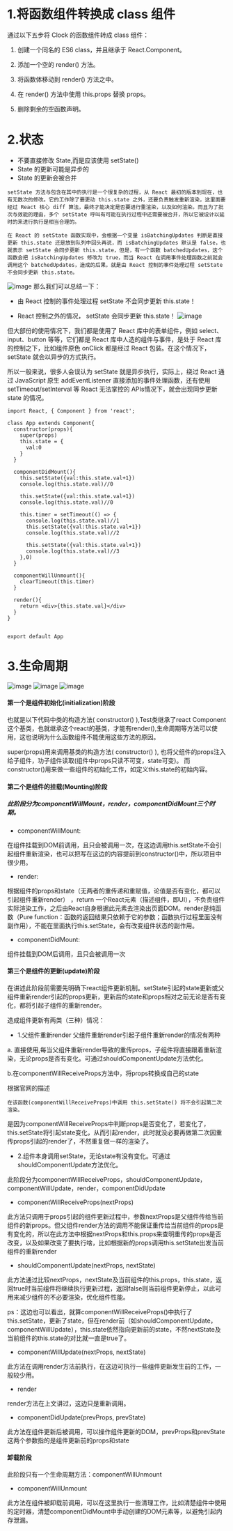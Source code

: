 # 1.将函数组件转换成 class 组件

通过以下五步将 Clock 的函数组件转成 class 组件：

1. 创建一个同名的 ES6 class，并且继承于 React.Component。

2. 添加一个空的 render() 方法。

3. 将函数体移动到 render() 方法之中。

4. 在 render() 方法中使用 this.props 替换 props。

5. 删除剩余的空函数声明。

# 2.状态
* 不要直接修改 State,而是应该使用 setState()
* State 的更新可能是异步的
* State 的更新会被合并

```
setState 方法与包含在其中的执行是一个很复杂的过程，从 React 最初的版本到现在，也有无数次的修改。它的工作除了要更动 this.state 之外，还要负责触发重新渲染，这里面要经过 React 核心 diff 算法，最终才能决定是否要进行重渲染，以及如何渲染。而且为了批次与效能的理由，多个 setState 呼叫有可能在执行过程中还需要被合并，所以它被设计以延时的来进行执行是相当合理的。

在 React 的 setState 函数实现中，会根据一个变量 isBatchingUpdates 判断是直接更新 this.state 还是放到队列中回头再说，而 isBatchingUpdates 默认是 false，也就表示 setState 会同步更新 this.state，但是，有一个函数 batchedUpdates，这个函数会把 isBatchingUpdates 修改为 true，而当 React 在调用事件处理函数之前就会调用这个 batchedUpdates，造成的后果，就是由 React 控制的事件处理过程 setState 不会同步更新 this.state。
```
![image](./src/setState.jpg)
那么我们可以总结一下：

* 由 React 控制的事件处理过程 setState 不会同步更新 this.state！

* React 控制之外的情况， setState 会同步更新 this.state！
![image](./src/code_demo.jpg)

但大部份的使用情况下，我们都是使用了 React 库中的表单组件，例如 select、input、button 等等，它们都是 React 库中人造的组件与事件，是处于 React 库的控制之下，比如组件原色 onClick 都是经过 React 包装。在这个情况下，setState 就会以异步的方式执行。

所以一般来说，很多人会误认为 setState 就是异步执行，实际上，绕过 React 通过 JavaScript 原生 addEventListener 直接添加的事件处理函数，还有使用 setTimeout/setInterval 等 React 无法掌控的 APIs情况下，就会出现同步更新 state 的情况。


```
import React, { Component } from 'react';

class App extends Component{
  constructor(props){
    super(props)
    this.state = {
      val:0
    }
  }

  componentDidMount(){
    this.setState({val:this.state.val+1})
    console.log(this.state.val)//0

    this.setState({val:this.state.val+1})
    console.log(this.state.val)//0

    this.timer = setTimeout(() => {
      console.log(this.state.val)//1
      this.setState({val:this.state.val+1})
      console.log(this.state.val)//2

      this.setState({val:this.state.val+1})
      console.log(this.state.val)//3
    },0)
  }

  componentWillUnmount(){
    clearTimeout(this.timer)
  }

  render(){
    return <div>{this.state.val}</div>
  }
}


export default App
```

# 3.生命周期
![image](./src/调用顺序.jpg)
![image](./src/lifecycle.jpg)
![image](./src/lifecycle_detail.jpg)

#### 第一个是组件初始化(initialization)阶段
也就是以下代码中类的构造方法( constructor() ),Test类继承了react Component这个基类，也就继承这个react的基类，才能有render(),生命周期等方法可以使用，这也说明为什么函数组件不能使用这些方法的原因。

super(props)用来调用基类的构造方法( constructor() ), 也将父组件的props注入给子组件，功子组件读取(组件中props只读不可变，state可变)。
而constructor()用来做一些组件的初始化工作，如定义this.state的初始内容。

#### 第二个是组件的挂载(Mounting)阶段
##### 此阶段分为componentWillMount，render，componentDidMount三个时期。
* componentWillMount:

在组件挂载到DOM前调用，且只会被调用一次，在这边调用this.setState不会引起组件重新渲染，也可以把写在这边的内容提前到constructor()中，所以项目中很少用。

* render:

根据组件的props和state（无两者的重传递和重赋值，论值是否有变化，都可以引起组件重新render） ，return 一个React元素（描述组件，即UI），不负责组件实际渲染工作，之后由React自身根据此元素去渲染出页面DOM。render是纯函数（Pure function：函数的返回结果只依赖于它的参数；函数执行过程里面没有副作用），不能在里面执行this.setState，会有改变组件状态的副作用。

* componentDidMount:

组件挂载到DOM后调用，且只会被调用一次

#### 第三个是组件的更新(update)阶段
在讲述此阶段前需要先明确下react组件更新机制。setState引起的state更新或父组件重新render引起的props更新，更新后的state和props相对之前无论是否有变化，都将引起子组件的重新render。

造成组件更新有两类（三种）情况：
* 1.父组件重新render
父组件重新render引起子组件重新render的情况有两种

a. 直接使用,每当父组件重新render导致的重传props，子组件将直接跟着重新渲染，无论props是否有变化。可通过shouldComponentUpdate方法优化。

b.在componentWillReceiveProps方法中，将props转换成自己的state


根据官网的描述
```
在该函数(componentWillReceiveProps)中调用 this.setState() 将不会引起第二次渲染。
```

是因为componentWillReceiveProps中判断props是否变化了，若变化了，this.setState将引起state变化，从而引起render，此时就没必要再做第二次因重传props引起的render了，不然重复做一样的渲染了。

* 2.组件本身调用setState，无论state有没有变化。可通过shouldComponentUpdate方法优化。

此阶段分为componentWillReceiveProps，shouldComponentUpdate，componentWillUpdate，render，componentDidUpdate
* componentWillReceiveProps(nextProps)

此方法只调用于props引起的组件更新过程中，参数nextProps是父组件传给当前组件的新props。但父组件render方法的调用不能保证重传给当前组件的props是有变化的，所以在此方法中根据nextProps和this.props来查明重传的props是否改变，以及如果改变了要执行啥，比如根据新的props调用this.setState出发当前组件的重新render

* shouldComponentUpdate(nextProps, nextState)

此方法通过比较nextProps，nextState及当前组件的this.props，this.state，返回true时当前组件将继续执行更新过程，返回false则当前组件更新停止，以此可用来减少组件的不必要渲染，优化组件性能。

ps：这边也可以看出，就算componentWillReceiveProps()中执行了this.setState，更新了state，但在render前（如shouldComponentUpdate，componentWillUpdate），this.state依然指向更新前的state，不然nextState及当前组件的this.state的对比就一直是true了。

* componentWillUpdate(nextProps, nextState)

此方法在调用render方法前执行，在这边可执行一些组件更新发生前的工作，一般较少用。

* render

render方法在上文讲过，这边只是重新调用。

* componentDidUpdate(prevProps, prevState)

此方法在组件更新后被调用，可以操作组件更新的DOM，prevProps和prevState这两个参数指的是组件更新前的props和state

#### 卸载阶段
此阶段只有一个生命周期方法：componentWillUnmount

* componentWillUnmount

此方法在组件被卸载前调用，可以在这里执行一些清理工作，比如清楚组件中使用的定时器，清楚componentDidMount中手动创建的DOM元素等，以避免引起内存泄漏。